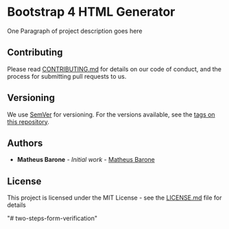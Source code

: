 # Bootstrap 4 HTML Generator

One Paragraph of project description goes here

## Contributing

Please read [CONTRIBUTING.md](https://gist.github.com/PurpleBooth/b24679402957c63ec426) for details on our code of conduct, and the process for submitting pull requests to us.

## Versioning

We use [SemVer](http://semver.org/) for versioning. For the versions available, see the [tags on this repository](https://github.com/your/project/tags).

## Authors

* **Matheus Barone** - *Initial work* - [Matheus Barone](https://github.com/mathvbarone)

## License

This project is licensed under the MIT License - see the [LICENSE.md](LICENSE.md) file for details


"# two-steps-form-verification" 
